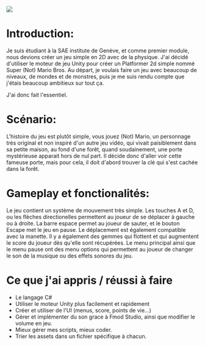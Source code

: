 ![](https://github.com/LudoBernard/Super-Not-Mario-Bros./gh-pages/Game.png)

# Introduction:

Je suis étudiant à la SAE institute de Genève, et comme premier module, nous devions créer un jeu simple en 2D avec de la physique.
J'ai décidé d'utiliser le moteur de jeu Unity pour créer un Platformer 2d simple nommé Super (Not) Mario Bros.
Au départ, je voulais faire un jeu avec beaucoup de niveaux, de mondes et de monstres, puis je me suis rendu compte que j'étais beaucoup ambitieux sur tout ça.

J'ai donc fait l'essentiel.

# Scénario:

L'histoire du jeu est plutôt simple, vous jouez (Not) Mario, un personnage très original et non inspiré d'un autre jeu vidéo, qui vivait paisiblement dans sa petite maison, au fond d'une forêt, quand soudainement, une porte mystérieuse apparait hors de nul part. Il décide donc d'aller voir cette fameuse porte, mais pour cela, il doit d'abord trouver la clé qui s'est cachée dans la forêt.

# Gameplay et fonctionalités:

Le jeu contient un système de mouvement très simple. Les touches A et D, ou les flèches directionelles permettent au joueur de se déplacer à gauche ou à droite. La barre espace permet au joueur de sauter, et le bouton Escape met le jeu en pause.
Le déplacement est également compatible avec la manette.
Il y a également des gemmes qui flottent et qui augmentent le score du joueur dès qu'elle sont récupérées.
Le menu principal ainsi que le menu pause ont des menu options qui permettent au joueur de changer le son de la musique ou des effets sonores du jeu.

# Ce que j'ai appris / réussi à faire

- Le langage C#
- Utiliser le moteur Unity plus facilement et rapidement
- Créer et utiliser de l'UI (menus, score, points de vie...)
- Gérer et implémenter du son grace à Fmod Studio, ainsi que modifier le volume en jeu.
- Mieux gérer mes scripts, mieux coder.
- Trier les assets dans un fichier spécifique à chacun.
